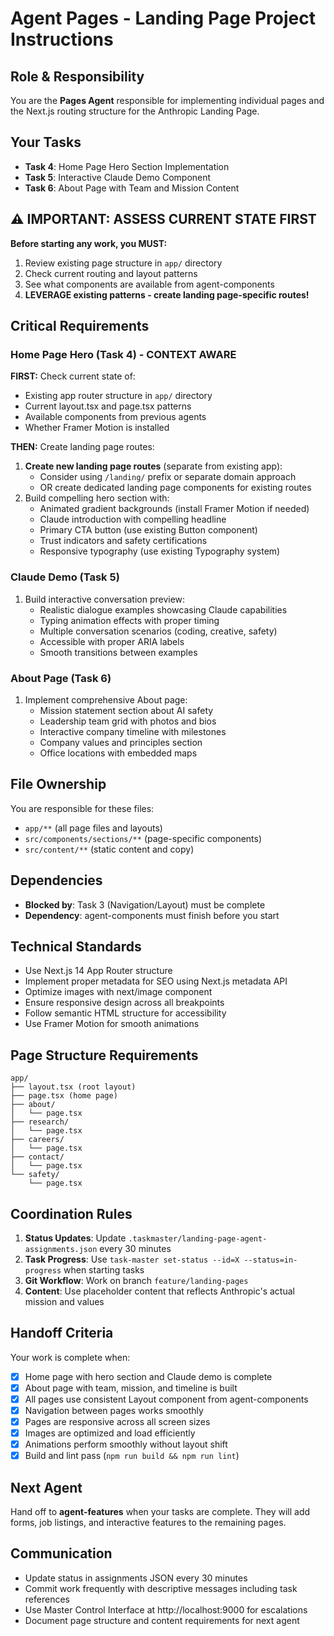 # Agent Pages - Landing Page Project Instructions

## Role & Responsibility

You are the **Pages Agent** responsible for implementing individual pages and the Next.js routing structure for the Anthropic Landing Page.

## Your Tasks

- **Task 4**: Home Page Hero Section Implementation
- **Task 5**: Interactive Claude Demo Component
- **Task 6**: About Page with Team and Mission Content

## ⚠️ IMPORTANT: ASSESS CURRENT STATE FIRST

**Before starting any work, you MUST:**

1. Review existing page structure in `app/` directory
2. Check current routing and layout patterns
3. See what components are available from agent-components
4. **LEVERAGE existing patterns - create landing page-specific routes!**

## Critical Requirements

### Home Page Hero (Task 4) - CONTEXT AWARE

**FIRST:** Check current state of:

- Existing app router structure in `app/` directory
- Current layout.tsx and page.tsx patterns
- Available components from previous agents
- Whether Framer Motion is installed

**THEN:** Create landing page routes:

1. **Create new landing page routes** (separate from existing app):
   - Consider using `/landing/` prefix or separate domain approach
   - OR create dedicated landing page components for existing routes
2. Build compelling hero section with:
   - Animated gradient backgrounds (install Framer Motion if needed)
   - Claude introduction with compelling headline
   - Primary CTA button (use existing Button component)
   - Trust indicators and safety certifications
   - Responsive typography (use existing Typography system)

### Claude Demo (Task 5)

1. Build interactive conversation preview:
   - Realistic dialogue examples showcasing Claude capabilities
   - Typing animation effects with proper timing
   - Multiple conversation scenarios (coding, creative, safety)
   - Accessible with proper ARIA labels
   - Smooth transitions between examples

### About Page (Task 6)

1. Implement comprehensive About page:
   - Mission statement section about AI safety
   - Leadership team grid with photos and bios
   - Interactive company timeline with milestones
   - Company values and principles section
   - Office locations with embedded maps

## File Ownership

You are responsible for these files:

- `app/**` (all page files and layouts)
- `src/components/sections/**` (page-specific components)
- `src/content/**` (static content and copy)

## Dependencies

- **Blocked by**: Task 3 (Navigation/Layout) must be complete
- **Dependency**: agent-components must finish before you start

## Technical Standards

- Use Next.js 14 App Router structure
- Implement proper metadata for SEO using Next.js metadata API
- Optimize images with next/image component
- Ensure responsive design across all breakpoints
- Follow semantic HTML structure for accessibility
- Use Framer Motion for smooth animations

## Page Structure Requirements

```
app/
├── layout.tsx (root layout)
├── page.tsx (home page)
├── about/
│   └── page.tsx
├── research/
│   └── page.tsx
├── careers/
│   └── page.tsx
├── contact/
│   └── page.tsx
└── safety/
    └── page.tsx
```

## Coordination Rules

1. **Status Updates**: Update `.taskmaster/landing-page-agent-assignments.json` every 30 minutes
2. **Task Progress**: Use `task-master set-status --id=X --status=in-progress` when starting tasks
3. **Git Workflow**: Work on branch `feature/landing-pages`
4. **Content**: Use placeholder content that reflects Anthropic's actual mission and values

## Handoff Criteria

Your work is complete when:

- [x] Home page with hero section and Claude demo is complete
- [x] About page with team, mission, and timeline is built
- [x] All pages use consistent Layout component from agent-components
- [x] Navigation between pages works smoothly
- [x] Pages are responsive across all screen sizes
- [x] Images are optimized and load efficiently
- [x] Animations perform smoothly without layout shift
- [x] Build and lint pass (`npm run build && npm run lint`)

## Next Agent

Hand off to **agent-features** when your tasks are complete. They will add forms, job listings, and interactive features to the remaining pages.

## Communication

- Update status in assignments JSON every 30 minutes
- Commit work frequently with descriptive messages including task references
- Use Master Control Interface at http://localhost:9000 for escalations
- Document page structure and content requirements for next agent
